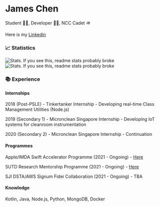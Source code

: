 # James Chen

Student 👨‍🎓, Developer 👨‍💻, NCC Cadet 🪖

Here is my [Linkedin](https://www.linkedin.com/in/jamesryanchen/)

### 📈 Statistics
![Stats. If you see this, readme stats probably broke](https://github-readme-stats.vercel.app/api?username=unknownguy2002&count_private=true&show_icons=true&include_all_commits=true&theme=dark)
![Stats. If you see this, readme stats probably broke](https://github-readme-stats.vercel.app/api/top-langs/?username=unknownguy2002&theme=dark)

### 📚 Experience

#### Internships
2018 (Post-PSLE) - Tinkertanker Internship - Developing real-time Class Management Utilities (Node.js)

2019 (Secondary 1) - Micronclean Singapore Internship - Developing IoT systems for cleanroom instrumentation

2020 (Secondary 2) - Micronclean Singapore Internship - Continuation

#### Programmes
Apple/IMDA Swift Accelerator Programme (2021 - Ongoing) - [Here](https://www.swiftinsg.org/)

SUTD Research Mentorship Programme (2021 - Ongoing) - [Here](https://www.sutd.edu.sg/Admissions/Undergraduate/Outreach/Signature-Programmes/Research-Mentorship-Programme)

SJI DSTA/AWS Signum Fidei Collaboration (2021 - Ongoing) - TBA

#### Knowledge
Kotlin, Java, Node.js, Python, MongoDB, Docker
